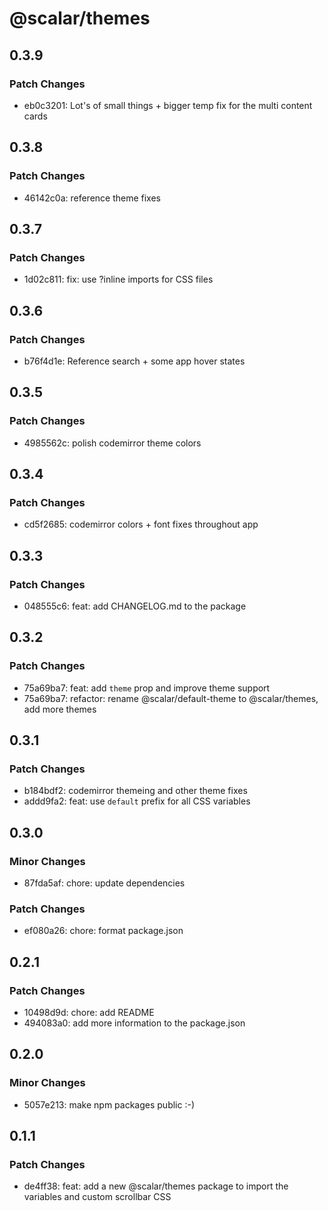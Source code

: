 # @scalar/themes

## 0.3.9

### Patch Changes

- eb0c3201: Lot's of small things + bigger temp fix for the multi content cards

## 0.3.8

### Patch Changes

- 46142c0a: reference theme fixes

## 0.3.7

### Patch Changes

- 1d02c811: fix: use ?inline imports for CSS files

## 0.3.6

### Patch Changes

- b76f4d1e: Reference search + some app hover states

## 0.3.5

### Patch Changes

- 4985562c: polish codemirror theme colors

## 0.3.4

### Patch Changes

- cd5f2685: codemirror colors + font fixes throughout app

## 0.3.3

### Patch Changes

- 048555c6: feat: add CHANGELOG.md to the package

## 0.3.2

### Patch Changes

- 75a69ba7: feat: add `theme` prop and improve theme support
- 75a69ba7: refactor: rename @scalar/default-theme to @scalar/themes, add more themes

## 0.3.1

### Patch Changes

- b184bdf2: codemirror themeing and other theme fixes
- addd9fa2: feat: use `default` prefix for all CSS variables

## 0.3.0

### Minor Changes

- 87fda5af: chore: update dependencies

### Patch Changes

- ef080a26: chore: format package.json

## 0.2.1

### Patch Changes

- 10498d9d: chore: add README
- 494083a0: add more information to the package.json

## 0.2.0

### Minor Changes

- 5057e213: make npm packages public :-)

## 0.1.1

### Patch Changes

- de4ff38: feat: add a new @scalar/themes package to import the variables and custom scrollbar CSS
